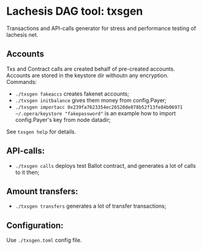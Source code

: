 # Lachesis DAG tool: txsgen

Transactions and API-calls generator for stress and performance testing of lachesis net.


## Accounts

Txs and Contract calls are created behalf of pre-created accounts.
Accounts are stored in the keystore dir withoutn any encryption.
Commands:

 - `./txsgen fakeaccs` creates fakenet accounts;
 - `./txsgen initbalance` gives them money from config.Payer;
 - `./txsgen importacc 0x239fa7623354ec26520de878b52f13fe84b06971 ~/.opera/keystore "fakepassword"` is an example how to import config.Payer's key from node datadir;

See `txsgen help` for details.


## API-calls:

 - `./txsgen calls` deploys test Ballot contract, and generates a lot of calls to it then;


## Amount transfers:

 - `./txsgen transfers` generates a lot of transfer transactions;


## Configuration:

Use `./txsgen.toml` config file.
